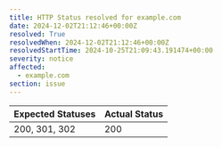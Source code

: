 ```yaml
---
title: HTTP Status resolved for example.com
date: 2024-12-02T21:12:46+00:00Z
resolved: True
resolvedWhen: 2024-12-02T21:12:46+00:00Z
resolvedStartTime: 2024-10-25T21:09:43.191474+00:00
severity: notice
affected:
  - example.com
section: issue
---
```


| Expected Statuses | Actual Status  |
|-------------------|----------------|
| 200, 301, 302 | 200 |
